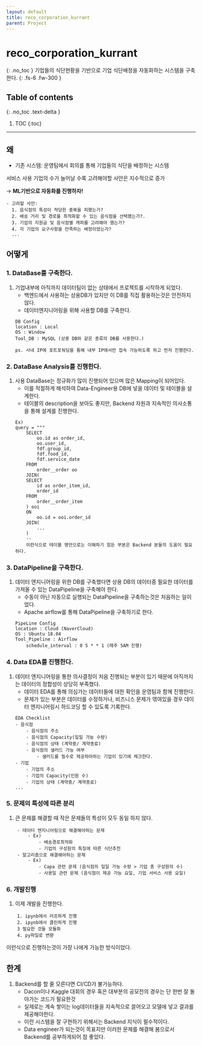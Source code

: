 ```yaml
---
layout: default
title: reco_corporation_kurrant
parent: Project
---
```

# reco_corporation_kurrant
{: .no_toc }
기업들의 식단현황을 기반으로 기업 식단배정을 자동화하는 시스템을 구축한다.
{: .fs-6 .fw-300 }

## Table of contents
{: .no_toc .text-delta }

1. TOC
{:toc}

---
## 왜

- 기존 시스템: 운영팀에서 회의를 통해 기업들의 식단을 배정하는 시스템

서비스 사용 기업의 수가 늘어날 수록 고려해야할 사안은 지수적으로 증가  

-> **ML기반으로 자동화를 진행하자!**

```
- 고려할 사안:
  1. 음식점의 특성이 적당한 중복을 피했는가?
  2. 배송 거리 및 경로를 최적화할 수 있는 음식점을 선택했는가?.
  3. 기업의 지원금 및 음식점별 캐파를 고려해야 했는가?
  4. 각 기업의 요구사항을 만족하는 배정이었는가?
  ...
```

## 어떻게

### 1. DataBase를 구축한다.
1. 기업내부에 아직까지 데이터팀이 없는 상태에서 프로젝트를 시작하게 되었다.
    - 백엔드에서 사용하는 상용DB가 있지만 이 DB를 직접 활용하는것은 안전하지 않다.
    - 데이터엔지니어링을 위해 사용할 DB를 구축한다.
    ```
    DB Config
    location : Local 
    OS : Window
    Tool_DB : MySQL (상용 DB와 같은 종류의 DB를 사용한다.)
    
    ps. 사내 IP에 포트포워딩을 통해 내부 IP에서만 접속 가능하도록 하고 먼저 진행한다.
    ```

### 2. DataBase Analysis를 진행한다.
1. 사용 DataBase는 정규화가 많이 진행되어 있으며 많은 Mapping이 되어있다.
    - 이를 적절하게 해석하여 Data-Engineer용 DB에 넣을 데이터 및 테이블을 설계한다.
    - 테이블의 description을 보아도 좋지만, Backend 자원과 지속적인 의사소통을 통해 설계를 진행한다.
    ```
    Ex)
    query = """
        SELECT
            oo.id as order_id,
            oo.user_id,
            fdf.group_id,
            fdf.food_id,
            fdf.service_date
        FROM
            order__order oo
        JOIN(
        SELECT
            id as order_item_id,
            order_id
        FROM
            order__order_item
        ) ooi
        ON
            oo.id = ooi.order_id
        JOIN(
            ...
        )
        --
        이런식으로 테이블 명만으로는 이해하기 힘든 부분은 Backend 분들의 도움이 필요하다.
    ```


### 3. DataPipeline을 구축한다.
1. 데이터 엔지니어링을 위한 DB를 구축했다면 상용 DB의 데이터중 필요한 데이터를 가져올 수 있는 DataPipeline을 구축해야 한다.
    - 수동이 아닌 자동으로 실행되는 DataPipeline을 구축하는것은 처음하는 일이었다.
    - Apache airflow를 통해 DataPipeline을 구축하기로 한다.
    ```
    PipeLine Config
    location : Cloud (NaverCloud)
    OS : Ubuntu 18.04
    Tool_Pipeline : Airflow
        schedule_interval : 0 5 * * 1 (매주 5AM 진행)
    ```

### 4. Data EDA를 진행한다.
1. 데이터 엔지니어링을 통한 의사결정이 처음 진행되는 부분이 있기 때문에 아직까지는 데이터의 정합성이 상당히 부족했다.
    - 데이터 EDA를 통해 의심가는 데이터들에 대한 확인을 운영팀과 함께 진행한다.
    - 문제가 있는 부분은 데이터를 수정하거나, 비즈니스 문제가 엮여있을 경우 데이터 엔지니어링시 하드코딩 할 수 있도록 기록한다.
    ```
    EDA Checklist
    - 음식점
        - 음식점의 주소 
        - 음식점의 Capacity(일일 가능 수량)
        - 음식점의 상태 (계약중/ 계약종료)
        - 음식점의 샐러드 가능 여부
            - 샐러드를 필수로 제공하야하는 기업이 있기에 체크한다.
    - 기업
        - 기업의 주소
        - 기업의 Capacity(인원 수)
        - 기업의 상태 (계약중/ 계약종료)
    ... 
    ```
### 5. 문제의 특성에 따른 분리
1. 큰 문제를 해결할 때 작은 문제들의 특성이 모두 동일 하지 않다.
```
    - 데이터 엔지니어링으로 해결해야하는 문제
        - Ex)
            - 배송경로최적화 
            - 기업의 구성원의 특징에 따른 식단추천
    - 알고리즘으로 해결해야하는 문제
        - Ex)
            - Capa 관련 문제 (음식점의 일일 가능 수량 > 기업 총 구성원의 수)
            - 사용일 관련 문제 (음식점이 제공 가능 요일, 기업 서비스 사용 요일)
```    

### 6. 개발진행
1. 이제 개발을 진행한다.
```
    1. ipynb에서 러프하게 진행
    2. ipynb에서 클린하게 진행
    3 필요한 것들 모듈화
    4. py파일로 변환
```
이런식으로 진행하는것이 가장 나에게 가능한 방식이었다.

## 한계
1. Backend를 할 줄 모른다면 CI/CD가 불가능하다.
    - Dacon이나 Kaggle 대회의 경우 혹은 대부분의 공모전의 경우는 단 한번 잘 돌아가는 코드가 필요한것
    - 실제로는 계속 쌓이는 log데이터들을 지속적으로 끌어오고 모델에 넣고 결과를 제공해야한다.
    - 이런 시스템을 잘 구현하기 위해서는 Backend 지식이 필수적이다.
    - Data engineer가 되는것이 목표지만 이러한 문제를 해결해 봄으로서 Backend를 공부하게되어 참 좋았다.
